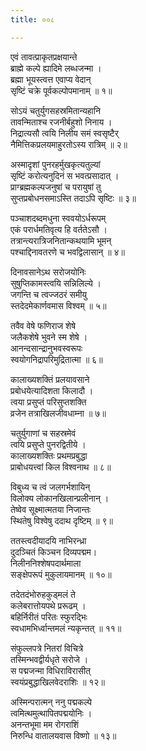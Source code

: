 ```yaml
---
title: ००८

---
```

<div class="audioEmbed"  caption="सीतालक्ष्मी-वाचनम्" src="https://sanskritdocuments.org/sites/completenarayaneeyam/SoundFiles/008/008_01.mp3"></div>


एवं तावत्प्राकृतप्रक्षयान्ते  
ब्राह्मे कल्पे ह्यादिमे लब्धजन्मा ।  
ब्रह्मा भूयस्त्वत्त एवाप्य वेदान्  
सृष्टिं चक्रे पूर्वकल्पोपमानाम् ॥ १॥

<div class="audioEmbed"  caption="सीतालक्ष्मी-वाचनम्" src="https://sanskritdocuments.org/sites/completenarayaneeyam/SoundFiles/008/008_02.mp3"></div>


सोऽयं चतुर्युगसहस्रमितान्यहानि  
तावन्मिताश्च रजनीर्बहुशो निनाय ।  
निद्रात्यसौ त्वयि निलीय समं स्वसृष्टैर्  
नैमित्तिकप्रलयमाहुरतोऽस्य रात्रिम् ॥ २॥

<div class="audioEmbed"  caption="सीतालक्ष्मी-वाचनम्" src="https://sanskritdocuments.org/sites/completenarayaneeyam/SoundFiles/008/008_03.mp3"></div>


अस्मादृशां पुनरहर्मुखकृत्यतुल्यां  
सृष्टिं करोत्यनुदिनं स भवत्प्रसादात् ।  
प्राग्ब्रह्मकल्पजनुषां च परायुषां तु  
सुप्तप्रबोधनसमाऽस्ति तदाऽपि सृष्टिः ॥ ३॥

<div class="audioEmbed"  caption="सीतालक्ष्मी-वाचनम्" src="https://sanskritdocuments.org/sites/completenarayaneeyam/SoundFiles/008/008_04.mp3"></div>


पञ्चाशदब्दमधुना स्ववयोऽर्धरूपम्  
एकं परार्धमतिवृत्य हि वर्ततेऽसौ ।  
तत्रान्त्यरात्रिजनितान्कथयामि भूमन्  
पश्चाद्दिनावतरणे च भवद्विलासान् ॥ ४॥

<div class="audioEmbed"  caption="सीतालक्ष्मी-वाचनम्" src="https://sanskritdocuments.org/sites/completenarayaneeyam/SoundFiles/008/008_05.mp3"></div>


दिनावसानेऽथ सरोजयोनिः  
सुषुप्तिकामस्त्वयि सन्निलिल्ये ।  
जगन्ति च त्वज्जठरं समीयु  
स्तदेदमेकार्णवमास विश्वम् ॥ ५॥

<div class="audioEmbed"  caption="सीतालक्ष्मी-वाचनम्" src="https://sanskritdocuments.org/sites/completenarayaneeyam/SoundFiles/008/008_06.mp3"></div>


तवैव वेषे फणिराज शेषे  
जलैकशेषे भुवने स्म शेषे ।  
आनन्दसान्द्रानुभवस्वरूपः  
स्वयोगनिद्रापरिमुद्रितात्मा ॥ ६॥

<div class="audioEmbed"  caption="सीतालक्ष्मी-वाचनम्" src="https://sanskritdocuments.org/sites/completenarayaneeyam/SoundFiles/008/008_07.mp3"></div>


कालाख्यशक्तिं प्रलयावसाने  
प्रबोधयेत्यादिशता किलादौ ।  
त्वया प्रसुप्तं परिसुप्तशक्ति  
व्रजेन तत्राखिलजीवधाम्ना ॥ ७॥

<div class="audioEmbed"  caption="सीतालक्ष्मी-वाचनम्" src="https://sanskritdocuments.org/sites/completenarayaneeyam/SoundFiles/008/008_08.mp3"></div>


चतुर्युगाणां च सहस्रमेवं  
त्वयि प्रसुप्ते पुनरद्वितीये ।  
कालाख्यशक्तिः प्रथमप्रबुद्धा  
प्राबोधयत्त्वां किल विश्वनाथ ॥ ८॥

<div class="audioEmbed"  caption="सीतालक्ष्मी-वाचनम्" src="https://sanskritdocuments.org/sites/completenarayaneeyam/SoundFiles/008/008_09.mp3"></div>


विबुध्य च त्वं जलगर्भशायिन्  
विलोक्य लोकानखिलान्प्रलीनान् ।  
तेष्वेव सूक्ष्मात्मतया निजान्तः  
स्थितेषु विश्वेषु ददाथ दृष्टिम् ॥ ९॥

<div class="audioEmbed"  caption="सीतालक्ष्मी-वाचनम्" src="https://sanskritdocuments.org/sites/completenarayaneeyam/SoundFiles/008/008_10.mp3"></div>


ततस्त्वदीयादयि नाभिरन्ध्रा  
दुदञ्चितं किञ्चन दिव्यपद्मम।  
निलीननिश्शेषपदार्थमाला  
सङ्क्षेपरूपं मुकुलायमानम् ॥ १०॥

<div class="audioEmbed"  caption="सीतालक्ष्मी-वाचनम्" src="https://sanskritdocuments.org/sites/completenarayaneeyam/SoundFiles/008/008_11.mp3"></div>


तदेतदंभोरुहकुड्मलं ते  
कलेबरात्तोयपथे प्ररूढम् ।  
बहिर्निरीतं परितः स्फुरद्भिः  
स्वधामभिर्ध्वान्तमलं न्यकृन्तत् ॥ ११॥

<div class="audioEmbed"  caption="सीतालक्ष्मी-वाचनम्" src="https://sanskritdocuments.org/sites/completenarayaneeyam/SoundFiles/008/008_12.mp3"></div>


संफुल्लपत्रे नितरां विचित्रे  
तस्मिन्भवद्वीर्यधृते सरोजे ।  
स पद्मजन्मा विधिराविरासीत्  
स्वयंप्रबुद्धाखिलवेदराशिः ॥ १२॥

<div class="audioEmbed"  caption="सीतालक्ष्मी-वाचनम्" src="https://sanskritdocuments.org/sites/completenarayaneeyam/SoundFiles/008/008_13.mp3"></div>


अस्मिन्परात्मन् ननु पद्मकल्पे  
त्वमित्थमुत्थापितपद्मयोनिः ।  
अनन्तभूमा मम रोगराशिं  
निरुन्धि वातालयवास विष्णो ॥ १३॥